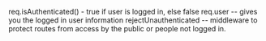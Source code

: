 req.isAuthenticated() - true if user is logged in, else false
req.user -- gives you the logged in user information
rejectUnauthenticated -- middleware to protect routes from access by the public or people not logged in.